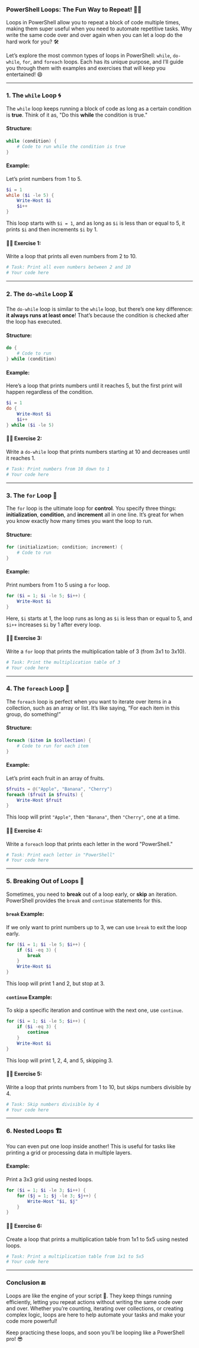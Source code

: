 ### PowerShell Loops: The Fun Way to Repeat! 🔄🎉

Loops in PowerShell allow you to repeat a block of code multiple times, making them super useful when you need to automate repetitive tasks. Why write the same code over and over again when you can let a loop do the hard work for you? 🛠️

Let’s explore the most common types of loops in PowerShell: `while`, `do-while`, `for`, and `foreach` loops. Each has its unique purpose, and I’ll guide you through them with examples and exercises that will keep you entertained! 😄

---

### 1. The `while` Loop 🌀

The `while` loop keeps running a block of code as long as a certain condition is **true**. Think of it as, "Do this **while** the condition is true."

#### Structure:
```powershell
while (condition) {
    # Code to run while the condition is true
}
```

#### Example:
Let’s print numbers from 1 to 5.

```powershell
$i = 1
while ($i -le 5) {
    Write-Host $i
    $i++
}
```

This loop starts with `$i = 1`, and as long as `$i` is less than or equal to 5, it prints `$i` and then increments `$i` by 1.

#### 🏋️‍♀️ Exercise 1: 
Write a loop that prints all even numbers from 2 to 10.

```powershell
# Task: Print all even numbers between 2 and 10
# Your code here
```

---

### 2. The `do-while` Loop ⏳

The `do-while` loop is similar to the `while` loop, but there’s one key difference: **it always runs at least once**! That’s because the condition is checked after the loop has executed.

#### Structure:
```powershell
do {
    # Code to run
} while (condition)
```

#### Example:
Here’s a loop that prints numbers until it reaches 5, but the first print will happen regardless of the condition.

```powershell
$i = 1
do {
    Write-Host $i
    $i++
} while ($i -le 5)
```

#### 🏋️‍♂️ Exercise 2: 
Write a `do-while` loop that prints numbers starting at 10 and decreases until it reaches 1.

```powershell
# Task: Print numbers from 10 down to 1
# Your code here
```

---

### 3. The `for` Loop 🔁

The `for` loop is the ultimate loop for **control**. You specify three things: **initialization**, **condition**, and **increment** all in one line. It’s great for when you know exactly how many times you want the loop to run.

#### Structure:
```powershell
for (initialization; condition; increment) {
    # Code to run
}
```

#### Example:
Print numbers from 1 to 5 using a `for` loop.

```powershell
for ($i = 1; $i -le 5; $i++) {
    Write-Host $i
}
```

Here, `$i` starts at 1, the loop runs as long as `$i` is less than or equal to 5, and `$i++` increases `$i` by 1 after every loop.

#### 🏋️‍♀️ Exercise 3: 
Write a `for` loop that prints the multiplication table of 3 (from 3x1 to 3x10).

```powershell
# Task: Print the multiplication table of 3
# Your code here
```

---

### 4. The `foreach` Loop 🚀

The `foreach` loop is perfect when you want to iterate over items in a collection, such as an array or list. It’s like saying, “For each item in this group, do something!”

#### Structure:
```powershell
foreach ($item in $collection) {
    # Code to run for each item
}
```

#### Example:
Let’s print each fruit in an array of fruits.

```powershell
$fruits = @("Apple", "Banana", "Cherry")
foreach ($fruit in $fruits) {
    Write-Host $fruit
}
```

This loop will print `"Apple"`, then `"Banana"`, then `"Cherry"`, one at a time.

#### 🏋️‍♂️ Exercise 4: 
Write a `foreach` loop that prints each letter in the word "PowerShell."

```powershell
# Task: Print each letter in "PowerShell"
# Your code here
```

---

### 5. Breaking Out of Loops 🛑

Sometimes, you need to **break** out of a loop early, or **skip** an iteration. PowerShell provides the `break` and `continue` statements for this.

#### `break` Example:
If we only want to print numbers up to 3, we can use `break` to exit the loop early.

```powershell
for ($i = 1; $i -le 5; $i++) {
    if ($i -eq 3) {
        break
    }
    Write-Host $i
}
```

This loop will print 1 and 2, but stop at 3.

#### `continue` Example:
To skip a specific iteration and continue with the next one, use `continue`.

```powershell
for ($i = 1; $i -le 5; $i++) {
    if ($i -eq 3) {
        continue
    }
    Write-Host $i
}
```

This loop will print 1, 2, 4, and 5, skipping 3.

#### 🏋️‍♀️ Exercise 5: 
Write a loop that prints numbers from 1 to 10, but skips numbers divisible by 4.

```powershell
# Task: Skip numbers divisible by 4
# Your code here
```

---

### 6. Nested Loops 🏗️

You can even put one loop inside another! This is useful for tasks like printing a grid or processing data in multiple layers.

#### Example:
Print a 3x3 grid using nested loops.

```powershell
for ($i = 1; $i -le 3; $i++) {
    for ($j = 1; $j -le 3; $j++) {
        Write-Host "$i, $j"
    }
}
```

#### 🏋️‍♂️ Exercise 6: 
Create a loop that prints a multiplication table from 1x1 to 5x5 using nested loops.

```powershell
# Task: Print a multiplication table from 1x1 to 5x5
# Your code here
```

---

### Conclusion 🔚

Loops are like the engine of your script 🚗. They keep things running efficiently, letting you repeat actions without writing the same code over and over. Whether you’re counting, iterating over collections, or creating complex logic, loops are here to help automate your tasks and make your code more powerful!

Keep practicing these loops, and soon you’ll be looping like a PowerShell pro! 😎
